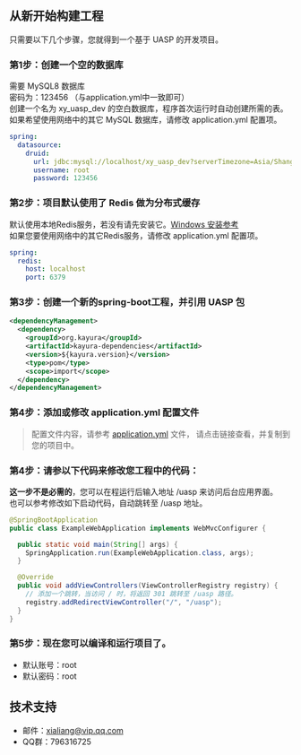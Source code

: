 ## 从新开始构建工程

只需要以下几个步骤，您就得到一个基于 UASP 的开发项目。

### 第1步：创建一个空的数据库

需要 MySQL8 数据库  
密码为：123456 （与application.yml中一致即可）  
创建一个名为 xy_uasp_dev 的空白数据库，程序首次运行时自动创建所需的表。  
如果希望使用网络中的其它 MySQL 数据库，请修改 application.yml 配置项。

```yaml
spring:
  datasource:
    druid:
      url: jdbc:mysql://localhost/xy_uasp_dev?serverTimezone=Asia/Shanghai&characterEncoding=utf-8&useSSL=false&nullCatalogMeansCurrent=true
      username: root
      password: 123456
```

### 第2步：项目默认使用了 Redis 做为分布式缓存

默认使用本地Redis服务，若没有请先安装它。[Windows 安装参考](https://redis.com.cn/redis-installation.html)  
如果您要使用网络中的其它Redis服务，请修改 application.yml 配置项。

```yaml
spring:
  redis:
    host: localhost
    port: 6379
```

### 第3步：创建一个新的spring-boot工程，并引用 UASP 包

```xml
<dependencyManagement>
  <dependency>
    <groupId>org.kayura</groupId>
    <artifactId>kayura-dependencies</artifactId>
    <version>${kayura.version}</version>
    <type>pom</type>
    <scope>import</scope>
  </dependency>
</dependencyManagement>
``` 

### 第4步：添加或修改 application.yml 配置文件

> 配置文件内容，请参考 [application.yml](../kayura-skeleton/kayura-skeleton-webstarter/src/main/resources) 文件，
> 请点击链接查看，并复制到您的项目中。

### 第4步：请参以下代码来修改您工程中的代码：

**这一步不是必需的**，您可以在程运行后输入地址 /uasp 来访问后台应用界面。  
也可以参考修改如下启动代码，自动跳转至 /uasp 地址。

```java
@SpringBootApplication
public class ExampleWebApplication implements WebMvcConfigurer {

  public static void main(String[] args) {
    SpringApplication.run(ExampleWebApplication.class, args);
  }

  @Override
  public void addViewControllers(ViewControllerRegistry registry) {
    // 添加一个跳转，当访问 / 时，将返回 301 跳转至 /uasp 路径。
    registry.addRedirectViewController("/", "/uasp");
  }
}
``` 

### 第5步：现在您可以编译和运行项目了。

* 默认账号：root
* 默认密码：root

## 技术支持

- 邮件：xialiang@vip.qq.com
- QQ群：796316725
